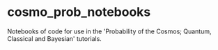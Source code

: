# cosmo_prob_notebooks
Notebooks of code for use in the 'Probability of the Cosmos; Quantum, Classical and Bayesian' tutorials.
